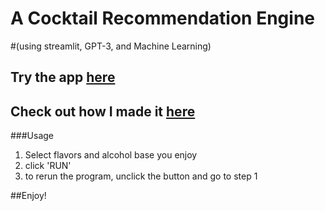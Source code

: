 # A Cocktail Recommendation Engine 
#(using streamlit, GPT-3, and Machine Learning)
## Try the app [here](https://antonvice-cocktail-recommendation-engine-st-app-arzz3v.streamlit.app/)
## Check out how I made it [here](https://medium.com/@AI_Digest/how-i-made-a-cocktail-recommendation-app-using-machine-learning-with-python-streamlit-airtable-9e60dc054dc)

###Usage
1. Select flavors and alcohol base you enjoy
2. click 'RUN'
3. to rerun the program, unclick the button and go to step 1

##Enjoy!
